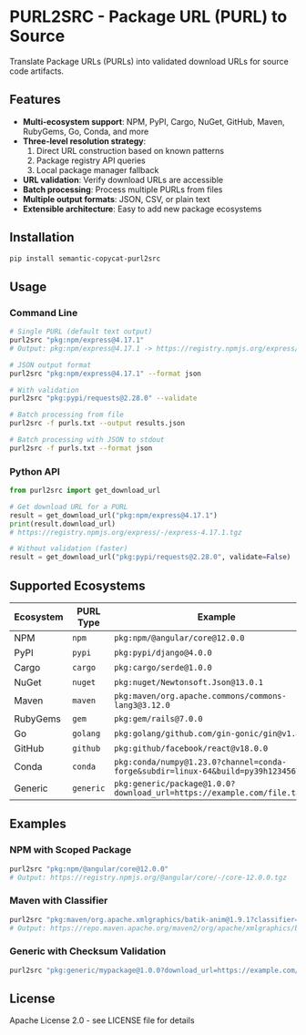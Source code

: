 # PURL2SRC - Package URL (PURL) to Source

Translate Package URLs (PURLs) into validated download URLs for source code artifacts.

## Features

- **Multi-ecosystem support**: NPM, PyPI, Cargo, NuGet, GitHub, Maven, RubyGems, Go, Conda, and more
- **Three-level resolution strategy**:
  1. Direct URL construction based on known patterns
  2. Package registry API queries
  3. Local package manager fallback
- **URL validation**: Verify download URLs are accessible
- **Batch processing**: Process multiple PURLs from files
- **Multiple output formats**: JSON, CSV, or plain text
- **Extensible architecture**: Easy to add new package ecosystems

## Installation

```bash
pip install semantic-copycat-purl2src
```

## Usage

### Command Line

```bash
# Single PURL (default text output)
purl2src "pkg:npm/express@4.17.1"
# Output: pkg:npm/express@4.17.1 -> https://registry.npmjs.org/express/-/express-4.17.1.tgz

# JSON output format
purl2src "pkg:npm/express@4.17.1" --format json

# With validation
purl2src "pkg:pypi/requests@2.28.0" --validate

# Batch processing from file
purl2src -f purls.txt --output results.json

# Batch processing with JSON to stdout
purl2src -f purls.txt --format json
```

### Python API

```python
from purl2src import get_download_url

# Get download URL for a PURL
result = get_download_url("pkg:npm/express@4.17.1")
print(result.download_url)
# https://registry.npmjs.org/express/-/express-4.17.1.tgz

# Without validation (faster)
result = get_download_url("pkg:pypi/requests@2.28.0", validate=False)
```

## Supported Ecosystems

| Ecosystem | PURL Type | Example |
|-----------|-----------|---------|
| NPM | `npm` | `pkg:npm/@angular/core@12.0.0` |
| PyPI | `pypi` | `pkg:pypi/django@4.0.0` |
| Cargo | `cargo` | `pkg:cargo/serde@1.0.0` |
| NuGet | `nuget` | `pkg:nuget/Newtonsoft.Json@13.0.1` |
| Maven | `maven` | `pkg:maven/org.apache.commons/commons-lang3@3.12.0` |
| RubyGems | `gem` | `pkg:gem/rails@7.0.0` |
| Go | `golang` | `pkg:golang/github.com/gin-gonic/gin@v1.8.0` |
| GitHub | `github` | `pkg:github/facebook/react@v18.0.0` |
| Conda | `conda` | `pkg:conda/numpy@1.23.0?channel=conda-forge&subdir=linux-64&build=py39h1234567_0` |
| Generic | `generic` | `pkg:generic/package@1.0.0?download_url=https://example.com/file.tar.gz` |

## Examples

### NPM with Scoped Package
```bash
purl2src "pkg:npm/@angular/core@12.0.0"
# Output: https://registry.npmjs.org/@angular/core/-/core-12.0.0.tgz
```

### Maven with Classifier
```bash
purl2src "pkg:maven/org.apache.xmlgraphics/batik-anim@1.9.1?classifier=sources"
# Output: https://repo.maven.apache.org/maven2/org/apache/xmlgraphics/batik-anim/1.9.1/batik-anim-1.9.1-sources.jar
```

### Generic with Checksum Validation
```bash
purl2src "pkg:generic/mypackage@1.0.0?download_url=https://example.com/pkg.tar.gz&checksum=sha256:abcd1234..."
```

## License

Apache License 2.0 - see LICENSE file for details

